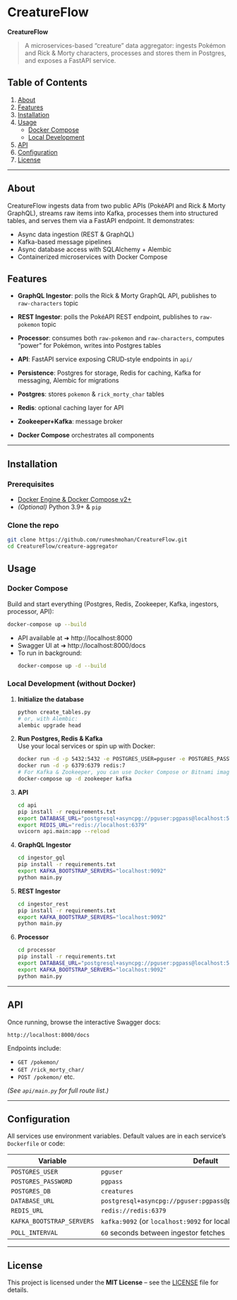 # CreatureFlow 

**CreatureFlow**

> A microservices-based “creature” data aggregator: ingests Pokémon and Rick & Morty characters, processes and stores them in Postgres, and exposes a FastAPI service.

## Table of Contents

1. [About](#about)  
2. [Features](#features)  
3. [Installation](#installation)  
4. [Usage](#usage)  
   - [Docker Compose](#docker-compose)  
   - [Local Development](#local-development)  
5. [API](#api)  
6. [Configuration](#configuration)  
7. [License](#license)  


---

## About

CreatureFlow ingests data from two public APIs (PokéAPI and Rick & Morty GraphQL), streams raw items into Kafka, processes them into structured tables, and serves them via a FastAPI endpoint. It demonstrates:

- Async data ingestion (REST & GraphQL)  
- Kafka-based message pipelines  
- Async database access with SQLAlchemy + Alembic  
- Containerized microservices with Docker Compose  

## Features

- **GraphQL Ingestor**: polls the Rick & Morty GraphQL API, publishes to `raw-characters` topic  
- **REST Ingestor**: polls the PokéAPI REST endpoint, publishes to `raw-pokemon` topic  
- **Processor**: consumes both `raw-pokemon` and `raw-characters`, computes “power” for Pokémon, writes into Postgres tables  
- **API**: FastAPI service exposing CRUD‑style endpoints in `api/`  
- **Persistence**: Postgres for storage, Redis for caching, Kafka for messaging, Alembic for migrations  

- **Postgres**: stores `pokemon` & `rick_morty_char` tables  
- **Redis**: optional caching layer for API  
- **Zookeeper+Kafka**: message broker  
- **Docker Compose** orchestrates all components  

---

## Installation

### Prerequisites

- [Docker Engine & Docker Compose v2+](https://docs.docker.com/get-docker/)  
- *(Optional)* Python 3.9+ & `pip`

### Clone the repo

```bash
git clone https://github.com/rumeshmohan/CreatureFlow.git
cd CreatureFlow/creature-aggregator
```

## Usage

### Docker Compose

Build and start everything (Postgres, Redis, Zookeeper, Kafka, ingestors, processor, API):

```bash
docker-compose up --build
```

- API available at ➜ http://localhost:8000  
- Swagger UI at ➜ http://localhost:8000/docs  
- To run in background:  
  ```bash
  docker-compose up -d --build
  ```

### Local Development (without Docker)

1. **Initialize the database**  
   ```bash
   python create_tables.py
   # or, with Alembic:
   alembic upgrade head
   ```

2. **Run Postgres, Redis & Kafka**  
   Use your local services or spin up with Docker:
   ```bash
   docker run -d -p 5432:5432 -e POSTGRES_USER=pguser -e POSTGRES_PASSWORD=pgpass -e POSTGRES_DB=creatures postgres:15
   docker run -d -p 6379:6379 redis:7
   # For Kafka & Zookeeper, you can use Docker Compose or Bitnami images
   docker-compose up -d zookeeper kafka
   ```

3. **API**  
   ```bash
   cd api
   pip install -r requirements.txt
   export DATABASE_URL="postgresql+asyncpg://pguser:pgpass@localhost:5432/creatures"
   export REDIS_URL="redis://localhost:6379"
   uvicorn api.main:app --reload
   ```

4. **GraphQL Ingestor**  
   ```bash
   cd ingestor_gql
   pip install -r requirements.txt
   export KAFKA_BOOTSTRAP_SERVERS="localhost:9092"
   python main.py
   ```

5. **REST Ingestor**  
   ```bash
   cd ingestor_rest
   pip install -r requirements.txt
   export KAFKA_BOOTSTRAP_SERVERS="localhost:9092"
   python main.py
   ```

6. **Processor**  
   ```bash
   cd processor
   pip install -r requirements.txt
   export DATABASE_URL="postgresql+asyncpg://pguser:pgpass@localhost:5432/creatures"
   export KAFKA_BOOTSTRAP_SERVERS="localhost:9092"
   python main.py
   ```

---

## API

Once running, browse the interactive Swagger docs:

```
http://localhost:8000/docs
```

Endpoints include:

- `GET /pokemon/`  
- `GET /rick_morty_char/`  
- `POST /pokemon/` etc.

*(See `api/main.py` for full route list.)*

---

## Configuration

All services use environment variables. Default values are in each service’s `Dockerfile` or code:

| Variable                   | Default                                                                                  |
| -------------------------- | ---------------------------------------------------------------------------------------- |
| `POSTGRES_USER`            | `pguser`                                                                                 |
| `POSTGRES_PASSWORD`        | `pgpass`                                                                                 |
| `POSTGRES_DB`              | `creatures`                                                                              |
| `DATABASE_URL`             | `postgresql+asyncpg://pguser:pgpass@postgres:5432/creatures`                             |
| `REDIS_URL`                | `redis://redis:6379`                                                                     |
| `KAFKA_BOOTSTRAP_SERVERS`  | `kafka:9092` (or `localhost:9092` for local dev)                                         |
| `POLL_INTERVAL`            | `60` seconds between ingestor fetches                                                    |

---

## License

This project is licensed under the **MIT License** – see the [LICENSE](LICENSE) file for details.

```
